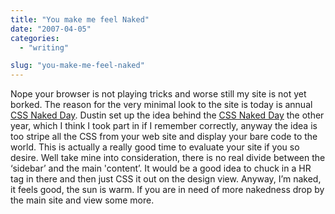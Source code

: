 ```yaml
---
title: "You make me feel Naked"
date: "2007-04-05"
categories: 
  - "writing"

slug: "you-make-me-feel-naked"
---
```


Nope your browser is not playing tricks and worse still my site is not yet borked. The reason for the very minimal look to the site is today is annual [CSS Naked Day](https://naked.dustindiaz.com/). Dustin set up the idea behind the [CSS Naked Day](https://naked.dustindiaz.com/) the other year, which I think I took part in if I remember correctly, anyway the idea is too stripe all the CSS from your web site and display your bare code to the world. This is actually a really good time to evaluate your site if you so desire. Well take mine into consideration, there is no real divide between the ‘sidebar’ and the main 'content’. It would be a good idea to chuck in a HR tag in there and then just CSS it out on the design view. Anyway, I’m naked, it feels good, the sun is warm. If you are in need of more nakedness drop by the main site and view some more.
